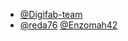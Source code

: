 - [@Digifab-team](https://github.com/Digifab-team)
- [@reda76](https://github.com/reda76)
  [@Enzomah42](https://github.com/enzom-a)
